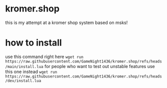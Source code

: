 # kromer.shop
this is my attempt at a kromer shop system based on msks!

# how to install
use this command right here `wget run https://raw.githubusercontent.com/GameNight1436/kromer.shop/refs/heads/main/install.lua`
for people who want to test out unstable features use this one instead `wget run https://raw.githubusercontent.com/GameNight1436/kromer.shop/refs/heads/dev/install.lua`
